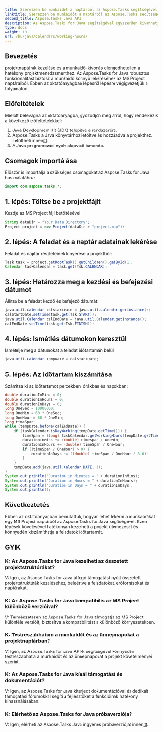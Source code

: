 ```yaml
---
title: Szerezzen be munkaidőt a naptárból az Aspose.Tasks segítségével
linktitle: Szerezzen be munkaidőt a naptárból az Aspose.Tasks segítségével
second_title: Aspose.Tasks Java API
description: Az Aspose.Tasks for Java segítségével egyszerűen kivonhatja a munkaidőt az MS Project naptáraiból. A projektmenedzsment feladatok egyszerűsítése.
type: docs
weight: 13
url: /hu/java/calendars/working-hours/
---
```

## Bevezetés
projektnaptárak kezelése és a munkaidő-kivonás elengedhetetlen a hatékony projektmenedzsmenthez. Az Aspose.Tasks for Java robusztus funkcionalitást biztosít a munkaidő könnyű lekéréséhez az MS Project naptáraiból. Ebben az oktatóanyagban lépésről lépésre végigvezetjük a folyamaton.
## Előfeltételek
Mielőtt belevágna az oktatóanyagba, győződjön meg arról, hogy rendelkezik a következő előfeltételekkel:
1. Java Development Kit (JDK) telepítve a rendszerére.
2.  Aspose.Tasks a Java könyvtárhoz letöltve és hozzáadva a projekthez. Letöltheti innen[itt](https://releases.aspose.com/tasks/java/).
3. A Java programozási nyelv alapvető ismerete.
## Csomagok importálása
Először is importálja a szükséges csomagokat az Aspose.Tasks for Java használatához:
```java
import com.aspose.tasks.*;
```
## 1. lépés: Töltse be a projektfájlt
Kezdje az MS Project fájl betöltésével:
```java
String dataDir = "Your Data Directory";
Project project = new Project(dataDir + "project.mpp");
```
## 2. lépés: A feladat és a naptár adatainak lekérése
Feladat és naptár részleteinek kinyerése a projektből:
```java
Task task = project.getRootTask().getChildren().getById(1);
Calendar taskCalendar = task.get(Tsk.CALENDAR);
```
## 3. lépés: Határozza meg a kezdési és befejezési dátumot
Állítsa be a feladat kezdő és befejező dátumát:
```java
java.util.Calendar calStartDate = java.util.Calendar.getInstance();
calStartDate.setTime(task.get(Tsk.START));
java.util.Calendar calEndDate = java.util.Calendar.getInstance();
calEndDate.setTime(task.get(Tsk.FINISH));
```
## 4. lépés: Ismétlés dátumokon keresztül
Ismételje meg a dátumokat a feladat időtartamán belül:
```java
java.util.Calendar tempDate = calStartDate;
```
## 5. lépés: Az időtartam kiszámítása
Számítsa ki az időtartamot percekben, órákban és napokban:
```java
double durationInMins = 0;
double durationInHours = 0;
double durationInDays = 0;
long OneSec = 10000000;
long OneMin = 60 * OneSec;
long OneHour = 60 * OneMin;
long timeSpan;
while (tempDate.before(calEndDate)) {
    if (taskCalendar.isDayWorking(tempDate.getTime())) {
        timeSpan = (long) taskCalendar.getWorkingHours(tempDate.getTime());
        durationInMins += (double) timeSpan / OneMin;
        durationInHours += (double) timeSpan / OneHour;
        if ((timeSpan / OneHour) > 0) {
            durationInDays += ((double) timeSpan / OneHour / 8.0);
        }
    }
    tempDate.add(java.util.Calendar.DATE, 1);
}
System.out.println("Duration in Minutes = " + durationInMins);
System.out.println("Duration in Hours = " + durationInHours);
System.out.println("Duration in Days = " + durationInDays);
System.out.println();
```
## Következtetés
Ebben az oktatóanyagban bemutattuk, hogyan lehet lekérni a munkaórákat egy MS Project naptárból az Aspose.Tasks for Java segítségével. Ezen lépések követésével hatékonyan kezelheti a projekt ütemezését és könnyedén kiszámíthatja a feladatok időtartamát.
## GYIK
### K: Az Aspose.Tasks for Java kezelheti az összetett projektstruktúrákat?
V: Igen, az Aspose.Tasks for Java átfogó támogatást nyújt összetett projektstruktúrák kezeléséhez, beleértve a feladatokat, erőforrásokat és naptárakat.
### K: Az Aspose.Tasks for Java kompatibilis az MS Project különböző verzióival?
V: Természetesen az Aspose.Tasks for Java támogatja az MS Project különféle verzióit, biztosítva a kompatibilitást a különböző környezetekben.
### K: Testreszabhatom a munkaidőt és az ünnepnapokat a projektnaptárban?
V: Igen, az Aspose.Tasks for Java API-k segítségével könnyedén testreszabhatja a munkaidőt és az ünnepnapokat a projekt követelményei szerint.
### K: Az Aspose.Tasks for Java kínál támogatást és dokumentációt?
V: Igen, az Aspose.Tasks for Java kiterjedt dokumentációval és dedikált támogatási fórumokkal segíti a fejlesztőket a funkcióinak hatékony kihasználásában.
### K: Elérhető az Aspose.Tasks for Java próbaverziója?
 V: Igen, elérheti az Aspose.Tasks Java ingyenes próbaverzióját innen[itt](https://releases.aspose.com/).